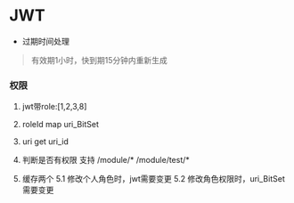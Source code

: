

# JWT
* 过期时间处理
 > 有效期1小时，快到期15分钟内重新生成


### 权限

1. jwt带role:[1,2,3,8]
2. roleId map uri_BitSet
3. uri get uri_id
4. 判断是否有权限
支持 /module/* /module/test/*

5. 缓存两个
5.1 修改个人角色时，jwt需要变更
5.2 修改角色权限时，uri_BitSet需要变更

